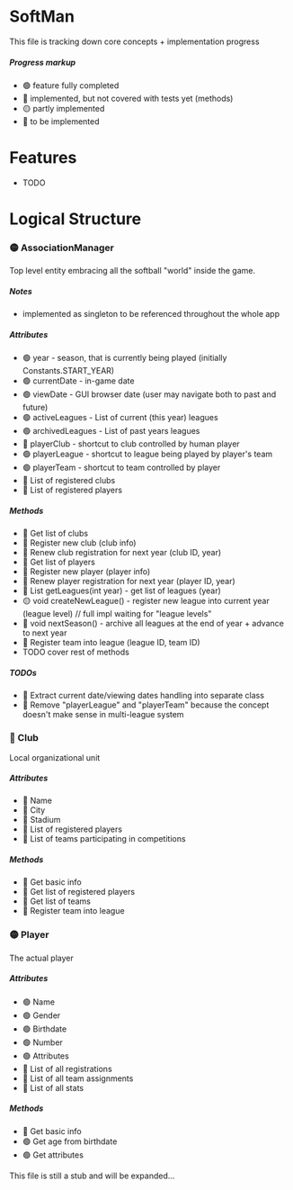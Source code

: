 # SoftMan
This file is tracking down core concepts + implementation progress

##### Progress markup
* &#x1F7E2; feature fully completed
* &#x1F535; implemented, but not covered with tests yet (methods)
* &#x1F7E1; partly implemented
* &#x1F534; to be implemented


# Features
* TODO


# Logical Structure

### &#x1F7E1; AssociationManager
Top level entity embracing all the softball "world" inside the game.

##### Notes
* implemented as singleton to be referenced throughout the whole app

##### Attributes
* &#x1F7E2; year - season, that is currently being played (initially Constants.START_YEAR)
* &#x1F7E2; currentDate - in-game date
* &#x1F7E2; viewDate - GUI browser date (user may navigate both to past and future)
* &#x1F7E2; activeLeagues - List of current (this year) leagues
* &#x1F7E2; archivedLeagues - List of past years leagues
* &#x1F534; playerClub - shortcut to club controlled by human player
* &#x1F7E2; playerLeague - shortcut to league being played by player's team
* &#x1F7E2; playerTeam - shortcut to team controlled by player
* &#x1F534; List of registered clubs
* &#x1F534; List of registered players

##### Methods
* &#x1F534; Get list of clubs
* &#x1F534; Register new club (club info)
* &#x1F534; Renew club registration for next year (club ID, year)
* &#x1F534; Get list of players
* &#x1F534; Register new player (player info)
* &#x1F534; Renew player registration for next year (player ID, year)
* &#x1F535; List<League> getLeagues(int year) - get list of leagues (year)
* &#x1F7E1; void createNewLeague() - register new league into current year (league level) // full impl waiting for "league levels"
* &#x1F535; void nextSeason() - archive all leagues at the end of year + advance to next year
* &#x1F534; Register team into league (league ID, team ID)
* TODO cover rest of methods

##### TODOs
* &#x1F534; Extract current date/viewing dates handling into separate class
* &#x1F534; Remove "playerLeague" and "playerTeam" because the concept doesn't make sense in multi-league system

### &#x1F534; Club
Local organizational unit 

##### Attributes
* &#x1F534; Name
* &#x1F534; City
* &#x1F534; Stadium
* &#x1F534; List of registered players
* &#x1F534; List of teams participating in competitions

##### Methods
* &#x1F534; Get basic info
* &#x1F534; Get list of registered players
* &#x1F534; Get list of teams
* &#x1F534; Register team into league

### &#x1F7E1; Player
The actual player 

##### Attributes
* &#x1F7E2; Name
* &#x1F7E2; Gender
* &#x1F7E2; Birthdate
* &#x1F7E2; Number
* &#x1F7E2; Attributes
* &#x1F534; List of all registrations
* &#x1F534; List of all team assignments
* &#x1F534; List of all stats

##### Methods
* &#x1F534; Get basic info
* &#x1F7E2; Get age from birthdate
* &#x1F7E2; Get attributes


This file is still a stub and will be expanded...